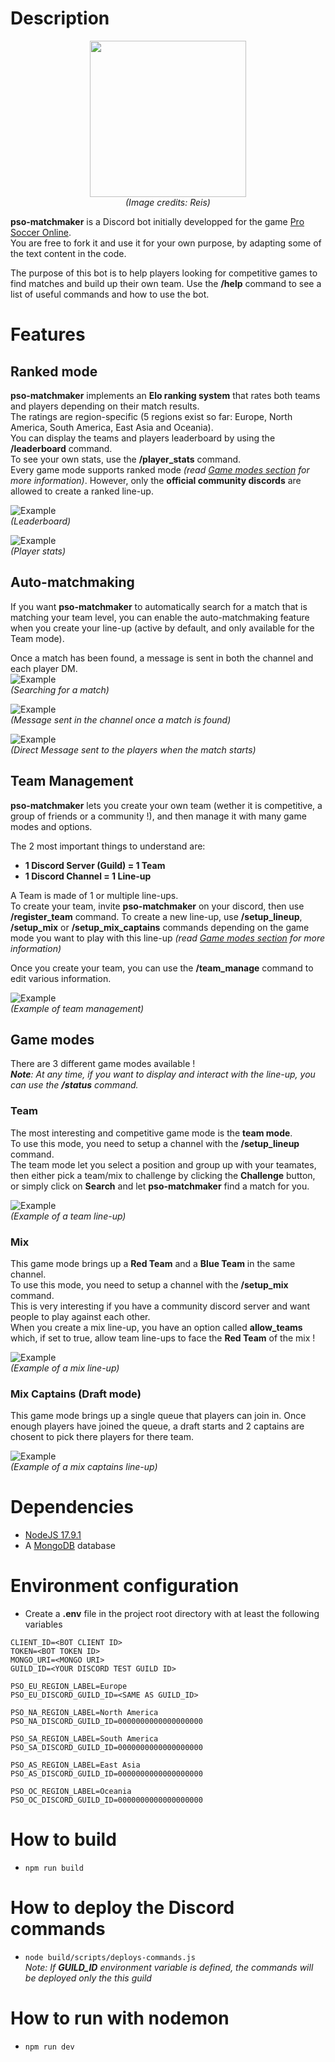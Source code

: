 # Description
<p align="center">
    <img src="./doc/images/logo.png" width="250" height="250"/>
    <br/>
    <i>(Image credits: Reis)</i>
</p>

**pso-matchmaker** is a Discord bot initially developped for the game [Pro Soccer Online](https://store.steampowered.com/app/1583320/Pro_Soccer_Online/).
<br>You are free to fork it and use it for your own purpose, by adapting some of the text content in the code.

The purpose of this bot is to help players looking for competitive games to find matches and build up their own team.
Use the **/help** command to see a list of useful commands and how to use the bot.

# Features

## Ranked mode
**pso-matchmaker** implements an **Elo ranking system** that rates both teams and players depending on their match results.<br>
The ratings are region-specific (5 regions exist so far: Europe, North America, South America, East Asia and Oceania).<br>
You can display the teams and players leaderboard by using the **/leaderboard** command.<br>
To see your own stats, use the **/player_stats** command.<br>
Every game mode supports ranked mode *(read [Game modes section](#game-modes) for more information)*. However, only the **official community discords** are allowed to create a ranked line-up. 

![Example](./doc/images/leaderboard.png)<br>
*(Leaderboard)*

![Example](./doc/images/player_stats.png)<br>
*(Player stats)*

## Auto-matchmaking
If you want **pso-matchmaker** to automatically search for a match that is matching your team level, you can enable the auto-matchmaking feature when you create your line-up (active by default, and only available for the Team mode).

Once a match has been found, a message is sent in both the channel and each player DM.<br>
![Example](./doc/images/search.png)<br>
*(Searching for a match)*

![Example](./doc/images/match_ready.png)<br>
*(Message sent in the channel once a match is found)*

![Example](./doc/images/match_ready_dm.png)<br>
*(Direct Message sent to the players when the match starts)*

## Team Management
**pso-matchmaker** lets you create your own team (wether it is competitive, a group of friends or a community !), and then manage it with many game modes and options.

The 2 most important things to understand are:
- **1 Discord Server (Guild) = 1 Team** 
- **1 Discord Channel = 1 Line-up**

A Team is made of 1 or multiple line-ups.<br>
To create your team, invite **pso-matchmaker** on your discord, then use **/register_team** command.
To create a new line-up, use **/setup_lineup**, **/setup_mix** or **/setup_mix_captains** commands depending on the game mode you want to play with this line-up *(read [Game modes section](#game-modes) for more information)*

Once you create your team, you can use the **/team_manage** command to edit various information.

![Example](./doc/images/team_manage.png)<br>
*(Example of team management)*

## Game modes
There are 3 different game modes available !<br>
***Note**: At any time, if you want to display and interact with the line-up, you can use the **/status** command.*

### Team
The most interesting and competitive game mode is the **team mode**.<br>
To use this mode, you need to setup a channel with the **/setup_lineup** command.<br>
The team mode let you select a position and group up with your teamates, then either pick a team/mix to challenge by clicking the **Challenge** button, or simply click on **Search** and let **pso-matchmaker** find a match for you.

![Example](./doc/images/game_mode_team.png)<br>
*(Example of a team line-up)*

### Mix
This game mode brings up a **Red Team** and a **Blue Team** in the same channel.<br>
To use this mode, you need to setup a channel with the **/setup_mix** command.<br>
This is very interesting if you have a community discord server and want people to play against each other.<br>
When you create a mix line-up, you have an option called **allow_teams** which, if set to true, allow team line-ups to face the **Red Team** of the mix !

![Example](./doc/images/game_mode_mix.png)<br>
*(Example of a mix line-up)*

### Mix Captains (Draft mode)
This game mode brings up a single queue that players can join in. Once enough players have joined the queue, a draft starts and 2 captains are chosent to pick there players for there team.

![Example](./doc/images/game_mode_captains.png)<br>
*(Example of a mix captains line-up)*

# Dependencies
- [NodeJS 17.9.1](https://nodejs.org/download/release/v17.9.1/)
- A [MongoDB](https://www.mongodb.com/) database

# Environment configuration
- Create a **.env** file in the project root directory with at least the following variables
```
CLIENT_ID=<BOT CLIENT ID>
TOKEN=<BOT TOKEN ID>
MONGO_URI=<MONGO URI>
GUILD_ID=<YOUR DISCORD TEST GUILD ID>

PSO_EU_REGION_LABEL=Europe
PSO_EU_DISCORD_GUILD_ID=<SAME AS GUILD_ID>

PSO_NA_REGION_LABEL=North America
PSO_NA_DISCORD_GUILD_ID=0000000000000000000

PSO_SA_REGION_LABEL=South America
PSO_SA_DISCORD_GUILD_ID=0000000000000000000

PSO_AS_REGION_LABEL=East Asia
PSO_AS_DISCORD_GUILD_ID=0000000000000000000

PSO_OC_REGION_LABEL=Oceania
PSO_OC_DISCORD_GUILD_ID=0000000000000000000
```

# How to build
- `npm run build`

# How to deploy the Discord commands
- `node build/scripts/deploys-commands.js`<br>
*Note: If **GUILD_ID** environment variable is defined, the commands will be deployed only the this guild*

# How to run with nodemon
- `npm run dev`
